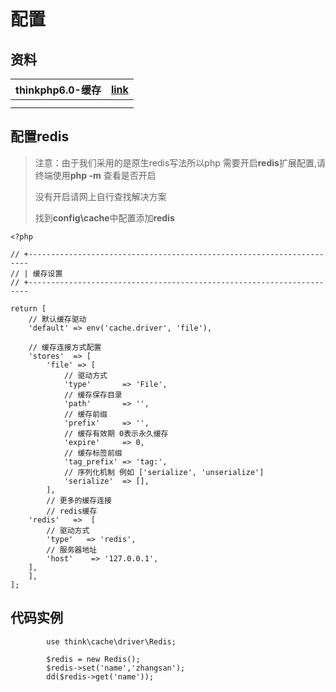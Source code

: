 #  配置



## 资料

| thinkphp6.0-缓存 | [link](https://www.kancloud.cn/manual/thinkphp6_0/1037634) |
| ---------------- | ---------------------------------------------------------- |
|                  |                                                            |
|                  |                                                            |



## 配置redis

> 注意：由于我们采用的是原生redis写法所以php 需要开启**redis**扩展配置,请终端使用**php -m** 查看是否开启
>
> 没有开启请网上自行查找解决方案
>
> 找到**config\cache**中配置添加**redis**

```shell
<?php

// +----------------------------------------------------------------------
// | 缓存设置
// +----------------------------------------------------------------------

return [
    // 默认缓存驱动
    'default' => env('cache.driver', 'file'),

    // 缓存连接方式配置
    'stores'  => [
        'file' => [
            // 驱动方式
            'type'       => 'File',
            // 缓存保存目录
            'path'       => '',
            // 缓存前缀
            'prefix'     => '',
            // 缓存有效期 0表示永久缓存
            'expire'     => 0,
            // 缓存标签前缀
            'tag_prefix' => 'tag:',
            // 序列化机制 例如 ['serialize', 'unserialize']
            'serialize'  => [],
        ],
        // 更多的缓存连接
        // redis缓存
    'redis'   =>  [
        // 驱动方式
        'type'   => 'redis',
        // 服务器地址
        'host'    => '127.0.0.1',
    ],   
    ],
];

```





## 代码实例

```shell
        use think\cache\driver\Redis;   
        
        $redis = new Redis();
        $redis->set('name','zhangsan'); 
        dd($redis->get('name'));
```

